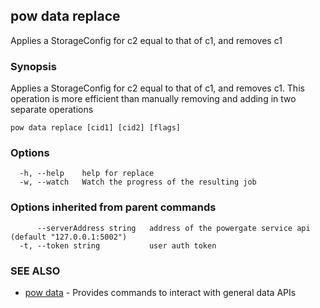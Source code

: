 ## pow data replace

Applies a StorageConfig for c2 equal to that of c1, and removes c1

### Synopsis

Applies a StorageConfig for c2 equal to that of c1, and removes c1. This operation is more efficient than manually removing and adding in two separate operations

```
pow data replace [cid1] [cid2] [flags]
```

### Options

```
  -h, --help    help for replace
  -w, --watch   Watch the progress of the resulting job
```

### Options inherited from parent commands

```
      --serverAddress string   address of the powergate service api (default "127.0.0.1:5002")
  -t, --token string           user auth token
```

### SEE ALSO

* [pow data](pow_data.md)	 - Provides commands to interact with general data APIs

